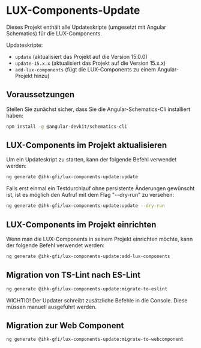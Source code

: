 # LUX-Components-Update

Dieses Projekt enthält alle Updateskripte (umgesetzt mit Angular Schematics) für die LUX-Components.

Updateskripte:

- `update` (aktualisiert das Projekt auf die Version 15.0.0)
- `update-15.x.x` (aktualisiert das Projekt auf die Version 15.x.x)
- `add-lux-components` (fügt die LUX-Components zu einem Angular-Projekt hinzu)

## Voraussetzungen

Stellen Sie zunächst sicher, dass Sie die Angular-Schematics-Cli installiert haben:

```bash
npm install -g @angular-devkit/schematics-cli
```

## LUX-Components im Projekt aktualisieren

Um ein Updateskript zu starten, kann der folgende Befehl verwendet werden:

```bash
ng generate @ihk-gfi/lux-components-update:update
```

Falls erst einmal ein Testdurchlauf ohne persistente Änderungen gewünscht ist,
ist es möglich den Aufruf mit dem Flag "--dry-run" zu versehen:

```bash
ng generate @ihk-gfi/lux-components-update:update --dry-run
```

## LUX-Components im Projekt einrichten

Wenn man die LUX-Components in seinem Projekt einrichten möchte, kann der folgende Befehl verwendet werden:

```bash
ng generate @ihk-gfi/lux-components-update:add-lux-components
```

## Migration von TS-Lint nach ES-Lint

```bash
ng generate @ihk-gfi/lux-components-update:migrate-to-eslint
```

WICHTIG! Der Updater schreibt zusätzliche Befehle in die Console. Diese müssen manuell ausgeführt werden.

## Migration zur Web Component

```bash
ng generate @ihk-gfi/lux-components-update:migrate-to-webcomponent
```
